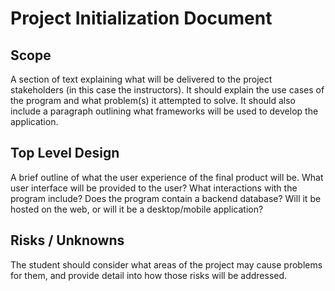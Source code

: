 # Project Initialization Document

## Scope

A section of text explaining what will be delivered to the project stakeholders (in this case the instructors). It should explain the use cases of the program and what problem(s) it attempted to solve. It should also include a paragraph outlining what frameworks will be used to develop the application.

## Top Level Design

A brief outline of what the user experience of the final product will be. What user interface will be provided to the user? What interactions with the program include? Does the program contain a backend database? Will it be hosted on the web, or will it be a desktop/mobile application?

## Risks / Unknowns

The student should consider what areas of the project may cause problems for them, and provide detail into how those risks will be addressed. 
